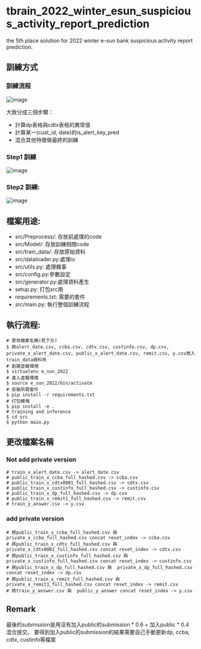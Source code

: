 # tbrain_2022_winter_esun_suspicious_activity_report_prediction

the 5th place solution for 2022 winter e-sun bank suspicious activity report prediction.

## 訓練方式

### 訓練流程
![image](https://github.com/TwQin0403/tbrain_2022_winter_esun_suspicious_activity_report_prediction/tree/main/docs/fig/train_process.png)

大致分成三個步驟：
- 計算dp表格與cdtx表格的異常值
- 計算某一(cust_id, date)的is_alert_key_pred
- 混合其他特徵做最終的訓練

### Step1 訓練
![image](https://github.com/TwQin0403/tbrain_2022_winter_esun_suspicious_activity_report_prediction/tree/main/docs/fig/step1.png)

### Step2 訓練:
![image](https://github.com/TwQin0403/tbrain_2022_winter_esun_suspicious_activity_report_prediction/tree/main/docs/fig/step2.png)

## 檔案用途:
- src/Preprocess/: 存放前處理的code
- src/Model/: 存放訓練相關code
- src/train_data/: 存放原始資料
- src/dataloader.py:處理io
- src/utils.py: 處理雜事
- src/config.py:參數設定
- src/generator.py:處理資料產生
- setup.py: 打包src用
- requirements.txt: 需要的套件
- src/main.py: 執行整個訓練流程

## 執行流程:
```
# 更改檔案名稱(見下方)
$ 將alert_date.csv, ccba.csv, cdtx.csv, custinfo.csv, dp.csv, private_x_alert_date.csv, public_x_alert_date.csv, remit.csv, y.csv放入train_data資料夾
# 創建虛擬環境
$ virtualenv e_sun_2022
# 進入虛擬環境
$ source e_sun_2022/bin/activate
# 安裝所需套件
$ pip install -r requirements.txt 
# 打包模塊
$ pip install -e .
# training and inference
$ cd src
$ python main.py
```

## 更改檔案名稱

### Not add private version
```
# train_x_alert_date.csv -> alert_date.csv
# public_train_x_ccba_full_hashed.csv -> ccba.csv
# public_train_x_cdtx0001_full_hashed.csv -> cdtx.csv
# public_train_x_custinfo_full_hashed.csv -> custinfo.csv
# public_train_x_dp_full_hashed.csv -> dp.csv
# public_train_x_remit1_full_hashed.csv -> remit.csv
# train_y_answer.csv -> y.csv
```

### add private version
```
# 將public_train_x_ccba_full_hashed.csv 與  private_x_ccba_full_hashed.csv concat reset_index -> ccba.csv
# 將public_train_x_cdtx_full_hashed.csv 與  private_x_cdtx0001_full_hashed.csv concat reset_index -> cdtx.csv
# 將public_train_x_custinfo_full_hashed.csv 與  private_x_custinfo_full_hashed.csv concat reset_index -> custinfo.csv
# 將public_train_x_dp_full_hashed.csv 與  private_x_dp_full_hashed.csv concat reset_index -> dp.csv
# 將public_train_x_remit_full_hashed.csv 與  private_x_remit1_full_hashed.csv concat reset_index -> remit.csv
# 將train_y_answer.csv 與  public_y_answer concat reset_index -> y.csv
```

## Remark
最後的submission是用沒有加入public的submission * 0.6 + 加入public * 0.4 混合提交。 要得到加入public的submission的結果需要自己手動更新dp, ccba, cdtx, custinfo等檔案

